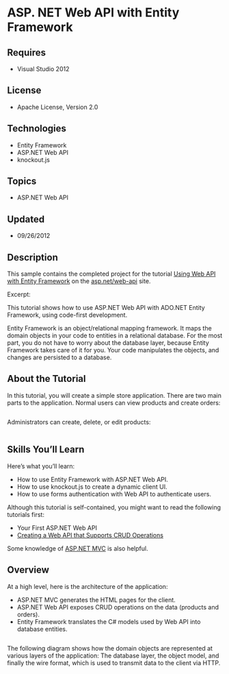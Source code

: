 # ASP. NET Web API with Entity Framework
## Requires
- Visual Studio 2012
## License
- Apache License, Version 2.0
## Technologies
- Entity Framework
- ASP.NET Web API
- knockout.js
## Topics
- ASP.NET Web API
## Updated
- 09/26/2012
## Description

<p>This sample contains the completed project for the tutorial <a href="http://www.asp.net/web-api/overview/creating-web-apis/using-web-api-with-entity-framework/using-web-api-with-entity-framework,-part-1">
Using Web API with Entity Framework</a>&nbsp;on the <a href="http://asp.net/web-api">
asp.net/web-api</a>&nbsp;site.</p>
<p>Excerpt:</p>
<p>This tutorial shows how to use ASP.NET Web API with ADO.NET Entity Framework, using code-first development.</p>
<p>Entity Framework is an object/relational mapping framework. It maps the domain objects in your code to entities in a relational database. For the most part, you do not have to worry about the database layer, because Entity Framework takes care of it for
 you. Your code manipulates the objects, and changes are persisted to a database.</p>
<h2>About the Tutorial</h2>
<p>In this tutorial, you will create a simple store application. There are two main parts to the application. Normal users can view products and create orders:</p>
<p><img src="-webapi_ef01.png" alt=""></p>
<p>Administrators can create, delete, or edit products:</p>
<p><img src="-webapi_ef02.png" alt=""></p>
<h2>Skills You&rsquo;ll Learn</h2>
<p>Here&rsquo;s what you&rsquo;ll learn:</p>
<ul>
<li>How to use Entity Framework with ASP.NET Web API. </li><li>How to use knockout.js to create a dynamic client UI. </li><li>How to use forms authentication with Web API to authenticate users. </li></ul>
<p>Although this tutorial is self-contained, you might want to read the following tutorials first:</p>
<ul>
<li><a>Your First ASP.NET Web API</a> </li><li><a href="http://www.asp.net/web-api/overview/creating-web-apis/creating-a-web-api-that-supports-crud-operations">Creating a Web API that Supports CRUD Operations
</a></li></ul>
<p>Some knowledge of <a href="http://www.asp.net/mvc/tutorials/mvc-4">ASP.NET MVC</a> is also helpful.</p>
<h2>Overview</h2>
<p>At a high level, here is the architecture of the application:</p>
<ul>
<li>ASP.NET MVC generates the HTML pages for the client. </li><li>ASP.NET Web API exposes CRUD operations on the data (products and orders). </li><li>Entity Framework translates the C# models used by Web API into database entities.
</li></ul>
<p><img src="-webapi_ef03.png" alt=""></p>
<p>The following diagram shows how the domain objects are represented at various layers of the application: The database layer, the object model, and finally the wire format, which is used to transmit data to the client via HTTP.</p>
<p><img src="-webapi_ef04.png" alt=""></p>
